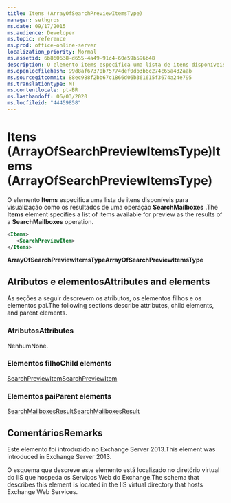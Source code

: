 ```yaml
---
title: Itens (ArrayOfSearchPreviewItemsType)
manager: sethgros
ms.date: 09/17/2015
ms.audience: Developer
ms.topic: reference
ms.prod: office-online-server
localization_priority: Normal
ms.assetid: 6b860638-d655-4a49-91c4-60e59b596b48
description: O elemento items especifica uma lista de itens disponíveis para visualização como os resultados de uma operação SearchMailboxes.
ms.openlocfilehash: 99d8af67370b75774def0db3b6c274c65a432aab
ms.sourcegitcommit: 88ec988f2bb67c1866d06b361615f3674a24e795
ms.translationtype: MT
ms.contentlocale: pt-BR
ms.lasthandoff: 06/03/2020
ms.locfileid: "44459858"
---
```

# <a name="items-arrayofsearchpreviewitemstype"></a><span data-ttu-id="395fc-103">Itens (ArrayOfSearchPreviewItemsType)</span><span class="sxs-lookup"><span data-stu-id="395fc-103">Items (ArrayOfSearchPreviewItemsType)</span></span>

<span data-ttu-id="395fc-104">O elemento **Items** especifica uma lista de itens disponíveis para visualização como os resultados de uma operação **SearchMailboxes** .</span><span class="sxs-lookup"><span data-stu-id="395fc-104">The **Items** element specifies a list of items available for preview as the results of a **SearchMailboxes** operation.</span></span> 
  
```XML
<Items>
   <SearchPreviewItem>
</Items>
```

 <span data-ttu-id="395fc-105">**ArrayOfSearchPreviewItemsType**</span><span class="sxs-lookup"><span data-stu-id="395fc-105">**ArrayOfSearchPreviewItemsType**</span></span>
## <a name="attributes-and-elements"></a><span data-ttu-id="395fc-106">Atributos e elementos</span><span class="sxs-lookup"><span data-stu-id="395fc-106">Attributes and elements</span></span>

<span data-ttu-id="395fc-107">As seções a seguir descrevem os atributos, os elementos filhos e os elementos pai.</span><span class="sxs-lookup"><span data-stu-id="395fc-107">The following sections describe attributes, child elements, and parent elements.</span></span>
  
### <a name="attributes"></a><span data-ttu-id="395fc-108">Atributos</span><span class="sxs-lookup"><span data-stu-id="395fc-108">Attributes</span></span>

<span data-ttu-id="395fc-109">Nenhum</span><span class="sxs-lookup"><span data-stu-id="395fc-109">None.</span></span>
  
### <a name="child-elements"></a><span data-ttu-id="395fc-110">Elementos filho</span><span class="sxs-lookup"><span data-stu-id="395fc-110">Child elements</span></span>

[<span data-ttu-id="395fc-111">SearchPreviewItem</span><span class="sxs-lookup"><span data-stu-id="395fc-111">SearchPreviewItem</span></span>](searchpreviewitem.md)
  
### <a name="parent-elements"></a><span data-ttu-id="395fc-112">Elementos pai</span><span class="sxs-lookup"><span data-stu-id="395fc-112">Parent elements</span></span>

[<span data-ttu-id="395fc-113">SearchMailboxesResult</span><span class="sxs-lookup"><span data-stu-id="395fc-113">SearchMailboxesResult</span></span>](searchmailboxesresult.md)
  
## <a name="remarks"></a><span data-ttu-id="395fc-114">Comentários</span><span class="sxs-lookup"><span data-stu-id="395fc-114">Remarks</span></span>

<span data-ttu-id="395fc-115">Este elemento foi introduzido no Exchange Server 2013.</span><span class="sxs-lookup"><span data-stu-id="395fc-115">This element was introduced in Exchange Server 2013.</span></span>
  
<span data-ttu-id="395fc-116">O esquema que descreve este elemento está localizado no diretório virtual do IIS que hospeda os Serviços Web do Exchange.</span><span class="sxs-lookup"><span data-stu-id="395fc-116">The schema that describes this element is located in the IIS virtual directory that hosts Exchange Web Services.</span></span>
  

